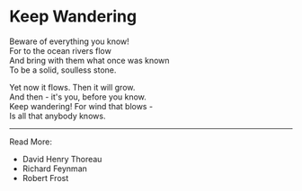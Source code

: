 # Keep Wandering

Beware of everything you know!  
For to the ocean rivers flow  
And bring with them what once was known  
To be a solid, soulless stone.


Yet now it flows. Then it will grow.  
And then - it's you, before you know.  
Keep wandering! For wind that blows -   
Is all that anybody knows.


* * *
Read More:
* David Henry Thoreau
* Richard Feynman
* Robert Frost
